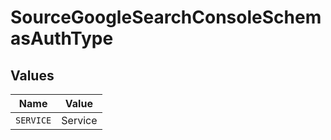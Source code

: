 # SourceGoogleSearchConsoleSchemasAuthType


## Values

| Name      | Value     |
| --------- | --------- |
| `SERVICE` | Service   |